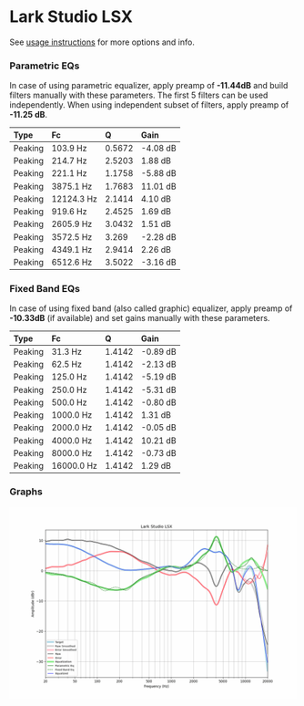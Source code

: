 # Lark Studio LSX
See [usage instructions](https://github.com/jaakkopasanen/AutoEq#usage) for more options and info.

### Parametric EQs
In case of using parametric equalizer, apply preamp of **-11.44dB** and build filters manually
with these parameters. The first 5 filters can be used independently.
When using independent subset of filters, apply preamp of **-11.25 dB**.

| Type    | Fc         |      Q | Gain     |
|:--------|:-----------|:-------|:---------|
| Peaking | 103.9 Hz   | 0.5672 | -4.08 dB |
| Peaking | 214.7 Hz   | 2.5203 | 1.88 dB  |
| Peaking | 221.1 Hz   | 1.1758 | -5.88 dB |
| Peaking | 3875.1 Hz  | 1.7683 | 11.01 dB |
| Peaking | 12124.3 Hz | 2.1414 | 4.10 dB  |
| Peaking | 919.6 Hz   | 2.4525 | 1.69 dB  |
| Peaking | 2605.9 Hz  | 3.0432 | 1.51 dB  |
| Peaking | 3572.5 Hz  | 3.269  | -2.28 dB |
| Peaking | 4349.1 Hz  | 2.9414 | 2.26 dB  |
| Peaking | 6512.6 Hz  | 3.5022 | -3.16 dB |

### Fixed Band EQs
In case of using fixed band (also called graphic) equalizer, apply preamp of **-10.33dB**
(if available) and set gains manually with these parameters.

| Type    | Fc         |      Q | Gain     |
|:--------|:-----------|:-------|:---------|
| Peaking | 31.3 Hz    | 1.4142 | -0.89 dB |
| Peaking | 62.5 Hz    | 1.4142 | -2.13 dB |
| Peaking | 125.0 Hz   | 1.4142 | -5.19 dB |
| Peaking | 250.0 Hz   | 1.4142 | -5.31 dB |
| Peaking | 500.0 Hz   | 1.4142 | -0.80 dB |
| Peaking | 1000.0 Hz  | 1.4142 | 1.31 dB  |
| Peaking | 2000.0 Hz  | 1.4142 | -0.05 dB |
| Peaking | 4000.0 Hz  | 1.4142 | 10.21 dB |
| Peaking | 8000.0 Hz  | 1.4142 | -0.73 dB |
| Peaking | 16000.0 Hz | 1.4142 | 1.29 dB  |

### Graphs
![](./Lark%20Studio%20LSX.png)
